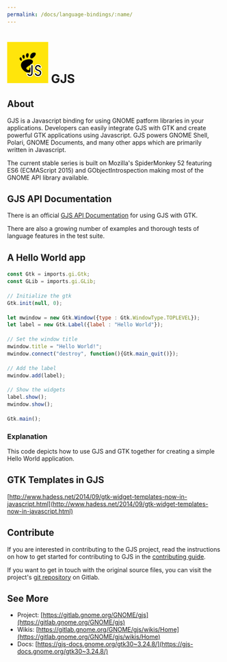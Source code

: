 ```yaml
---
permalink: /docs/language-bindings/:name/
---
```

# ![GJS and GTK Binding](/assets/img/docs/docs-jsgnome.png) GJS

## About

GJS is a Javascript binding for using GNOME patform libraries in your applications. Developers can easily integrate GJS with GTK and create powerful GTK applications using Javascript. GJS powers GNOME Shell, Polari, GNOME Documents, and many other apps which are primarily written in Javascript.

The current stable series is built on Mozilla's SpiderMonkey 52 featuring ES6 (ECMAScript 2015) and GObjectIntrospection making most of the GNOME API library available.

## GJS API Documentation

There is an official [GJS API Documentation](https://gjs-docs.gnome.org/gtk30~3.24.8/) for using GJS with GTK.

There are also a growing number of examples and thorough tests of language features in the test suite.

## A Hello World app

```javascript
const Gtk = imports.gi.Gtk;
const GLib = imports.gi.GLib;

// Initialize the gtk
Gtk.init(null, 0);

let mwindow = new Gtk.Window({type : Gtk.WindowType.TOPLEVEL});
let label = new Gtk.Label({label : "Hello World"});

// Set the window title
mwindow.title = "Hello World!";
mwindow.connect("destroy", function(){Gtk.main_quit()});

// Add the label
mwindow.add(label);

// Show the widgets
label.show();
mwindow.show();

Gtk.main();
```

### Explanation

This code depicts how to use GJS and GTK together for creating a simple Hello World application.

## GTK Templates in GJS

[http://www.hadess.net/2014/09/gtk-widget-templates-now-in-javascript.html](http://www.hadess.net/2014/09/gtk-widget-templates-now-in-javascript.html)

## Contribute

If you are interested in contributing to the GJS project, read the instructions on how to get started for contributing to GJS in the [contributing guide](https://gitlab.gnome.org/GNOME/gjs/blob/master/CONTRIBUTING.md).

If you want to get in touch with the original source files, you can visit the project's [git repository](https://gitlab.gnome.org/GNOME/gjs/) on Gitlab.

## See More

* Project: [https://gitlab.gnome.org/GNOME/gjs](https://gitlab.gnome.org/GNOME/gjs)
* Wikis: [https://gitlab.gnome.org/GNOME/gjs/wikis/Home](https://gitlab.gnome.org/GNOME/gjs/wikis/Home)
* Docs: [https://gjs-docs.gnome.org/gtk30~3.24.8/](https://gjs-docs.gnome.org/gtk30~3.24.8/)
